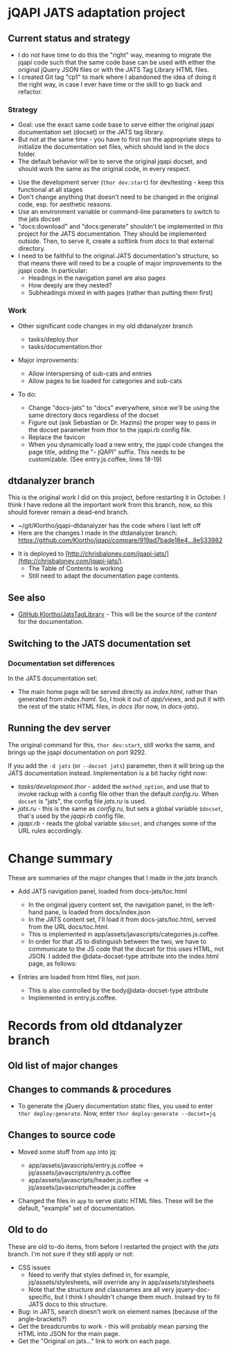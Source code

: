 ﻿# jQAPI JATS adaptation project

## Current status and strategy

- I do not have time to do this the "right" way, meaning to migrate the jqapi code
  such that the same code base can be used with either the original jQuery JSON files
  or with the JATS Tag Library HTML files.
- I created Git tag "cp1" to mark where I abandoned the idea of doing it the right way,
  in case I ever have time or the skill to go back and refactor.

### Strategy

* Goal:  use the exact same code base to serve either the original jqapi documentation
  set (docset) or the JATS tag library.
* But not at the same time - you have to first run the appropriate steps to
  initialize the documentation set files, which should land in the *docs* folder.
* The default behavior will be to serve the original jqapi docset, and should work the
  same as the original code, in every respect.

- Use the development server (`thor dev:start`) for dev/testing - keep this functional at all stages
- Don't change anything that doesn't need to be changed in the original code, esp. for
  aesthetic reasons.
- Use an environment variable or command-line parameters to switch to the jats
  docset
- "docs:download" and "docs:generate" shouldn't be implemented in *this* project for
  the JATS documentation.  They should be implemented outside.  Then, to serve it,
  create a softlink from *docs* to that external directory.
- I need to be faithful to the original JATS documentation's structure, so that means there
  will need to be a couple of major improvements to the jqapi code.  In particular:
    - Headings in the navigation panel are also pages
    - How deeply are they nested?
    - Subheadings mixed in with pages (rather than putting them first)


### Work

- Other significant code changes in my old dtdanalyzer branch
    - tasks/deploy.thor
    - tasks/documentation.thor

- Major improvements:
    - Allow interspersing of sub-cats and entries
    - Allow pages to be loaded for categories and sub-cats

- To do:
    - Change "docs-jats" to "docs" everywhere, since we'll
      be using the same directory docs regardless of the docset
    - Figure out (ask Sebastian or Dr. Hazins) the proper way to pass in the
      docset parameter from thor to the jqapi.rb config file.
    - Replace the favicon
    - When you dynamically load a new entry, the jqapi code changes the page
      title, adding the "- jQAPI" suffix.  This needs to be customizable.
      (See entry.js.coffee, lines 18-19)


## dtdanalyzer branch

This is the original work I did on this project, before restarting it in October.
I think I have redone all the important work from this branch, now, so this should
forever remain a dead-end branch.

- ~/git/Klortho/jqapi-dtdanalyzer has the code where I last left off
- Here are the changes I made in the dtdanalyzer branch:
  https://github.com/Klortho/jqapi/compare/919ad7bade18e4...8e533982
* It is deployed to [http://chrisbaloney.com/jqapi-jats/](http://chrisbaloney.com/jqapi-jats/).
    * The Table of Contents is working
    * Still need to adapt the documentation page contents.


## See also

* [GitHub Klortho/JatsTagLibrary](https://github.com/Klortho/JatsTagLibrary) -
  This will be the source of the *content* for the documentation.



## Switching to the JATS documentation set


### Documentation set differences

In the JATS documentation set:

* The main home page will be served directly as *index.html*, rather than generated
  from *index.haml*.  So, I took it out of *app/views*, and put it with the rest of
  the static HTML files, in *docs* (for now, in *docs-jats*).

## Running the dev server

The original command for this, `thor dev:start`, still works the same, and brings up
the jqapi documentation on port 9292.

If you add the `-d jats` (or `--docset jats`) parameter, then it will bring up the JATS
documentation instead.  Implementation is a bit hacky right now:

* *tasks/development.thor* - added the `method_option`, and use that to invoke rackup
  with a config file other than the default *config.ru*.  When `docset` is "jats", the
  config file *jats.ru* is used.
* *jats.ru* - this is the same as *config.ru*, but sets a global variable `$docset`,
  that's used by the *jqapi.rb* config file.
* *jqapi.rb* - reads the global variable `$docset`, and changes some of the URL
  rules accordingly.


# Change summary

These are summaries of the major changes that I made in the *jats* branch.

- Add JATS navigation panel, loaded from docs-jats/toc.html
    - In the original jquery content set, the navigation panel, in the left-hand
      pane, is loaded from docs/index.json
    - In the JATS content set, I'll load it from docs-jats/toc.html, served from
      the URL docs/toc.html.
    - This is implemented in app/assets/javascripts/categories.js.coffee.
    - In order for that JS to distinguish between the two, we have to communicate to the
      JS code that the docset for this uses HTML, not JSON.
      I added the @data-docset-type attribute into the index.html page, as follows:
        <body data-docset-type='html'>

- Entries are loaded from html files, not json.
    - This is also controlled by the body@data-docset-type attribute
    - Implemented in entry.js.coffee.


# Records from old dtdanalyzer branch

## Old list of major changes

## Changes to commands & procedures

* To generate the jQuery documentation static files, you used to enter
  `thor deploy:generate`.  Now, enter `thor deploy:generate --docset=jq`


## Changes to source code

* Moved some stuff from `app` into jq:
    * app/assets/javascripts/entry.js.coffee → jq/assets/javascripts/entry.js.coffee
    * app/assets/javascripts/header.js.coffee → jq/assets/javascripts/header.js.coffee

* Changed the files in `app` to serve static HTML files.  These will be the
  default, "example" set of documentation.


## Old to do

These are old to-do items, from before I restarted the project with the *jats* branch.
I'm not sure if they still apply or not:

* CSS issues
    * Need to verify that styles defined in, for example, jq/assets/stylesheets, will
      override any in app/assets/stylesheets
    * Note that the structure and classnames are all very jquery-doc-specific, but I
      think I shouldn't change them much.  Instead try to fit JATS docs to this
      structure.
* Bug:  in JATS, search doesn't work on element names (because of the angle-brackets?)
* Get the breadcrumbs to work - this will probably mean parsing the HTML into JSON for the main
  page.
* Get the "Original on jats..." link to work on each page.

